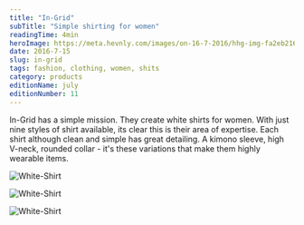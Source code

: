 ```yaml
---
title: "In-Grid"
subTitle: "Simple shirting for women"
readingTime: 4min
heroImage: https://meta.hevnly.com/images/on-16-7-2016/hhg-img-fa2eb216-99c0-4665-988e-ec52239dba28.png
date: 2016-7-15
slug: in-grid
tags: fashion, clothing, women, shits
category: products
editionName: july
editionNumber: 11
---
```


In-Grid has a simple mission. They create white shirts for women. With just nine styles of shirt available, its clear this is their area of expertise. Each shirt although clean and simple has great detailing. A kimono sleeve, high V-neck, rounded collar - it's these variations that make them highly wearable items.


![White-Shirt](https://meta.hevnly.com/images/on-16-7-2016/hhg-img-b465d3e3-66e9-4ff9-89c1-1748ce73e9d1.png)

![White-Shirt](https://meta.hevnly.com/images/on-16-7-2016/hhg-img-46e360dd-7664-4f79-aa9d-eade32d47ec0.png)

![White-Shirt](https://meta.hevnly.com/images/on-16-7-2016/hhg-img-98496200-6849-4c02-bdd6-84a4662c9a7f.png)
